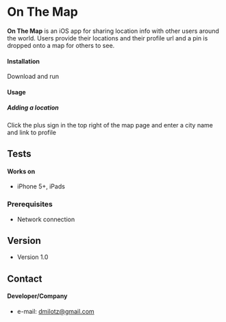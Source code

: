 # On The Map
**On The Map** is an iOS app for sharing location info with other users around the world.  Users provide their locations and their profile url and a pin is dropped onto a map for others to see.

#### Installation
Download and run

#### Usage
##### Adding a location
Click the plus sign in the top right of the map page and enter a city name and link to profile

## Tests
#### Works on
* iPhone 5+, iPads

### Prerequisites
* Network connection

## Version
* Version 1.0

## Contact
#### Developer/Company
* e-mail: dmilotz@gmail.com
